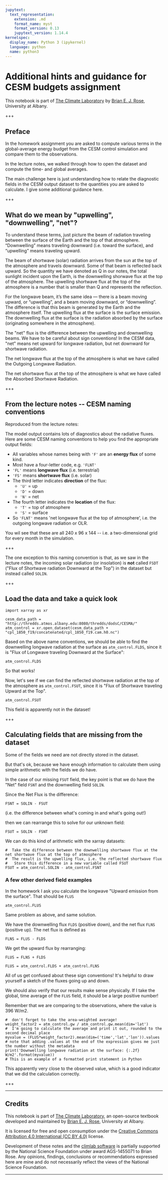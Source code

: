 ```yaml
---
jupytext:
  text_representation:
    extension: .md
    format_name: myst
    format_version: 0.13
    jupytext_version: 1.14.4
kernelspec:
  display_name: Python 3 (ipykernel)
  language: python
  name: python3
---
```


# Additional hints and guidance for CESM budgets assignment

This notebook is part of [The Climate Laboratory](https://brian-rose.github.io/ClimateLaboratoryBook) by [Brian E. J. Rose](http://www.atmos.albany.edu/facstaff/brose/index.html), University at Albany.

+++

## Preface

In the homework assignment you are asked to compute various terms in the global-average energy budget from the CESM control simulation and compare them to the observations.

In the lecture notes, we walked through how to open the dataset and compute the time- and global averages.

The main challenge here is just understanding how to relate the diagnostic fields in the CESM output dataset to the quantities you are asked to calculate. I give some additional guidance here.

+++

## What do we mean by "upwelling", "downwelling", "net"?

To understand these terms, just picture the beam of radiation traveling between the surface of the Earth and the top of that atmosphere. “Downwelling” means traveling downward (i.e. toward the surface), and “upwelling” means traveling upward.

The beam of shortwave (solar) radiation arrives from the sun at the top of the atmosphere and travels downward. Some of that beam is reflected back upward. So the quantity we have denoted as Q in our notes, the total sunlight incident upon the Earth, is the downwelling shorwave flux at the top of the atmosphere. The upwelling shortwave flux at the top of the atmosphere is a number that is smaller than Q and represents the reflection.

For the longwave beam, it’s the same idea — there is a beam moving upward, or “upwelling”, and a beam moving downward, or “downwelling”. The difference is that this beam is generated by the Earth and the atmosphere itself.
The upwelling flux at the surface is the surface emission. The downwelling flux at the surface is the radiation absorbed by the surface (originating somewhere in the atmosphere).

The "net" flux is the difference between the upwelling and downwelling beams. We have to be careful about sign conventions! In the CESM data, "net" means net upward for longwave radiation, but net downward for shortwave radiation.

The net longwave flux at the top of the atmosphere is what we have called the Outgoing Longwave Radiation.

The net shortwave flux at the top of the atmosphere is what we have called the Absorbed Shortwave Radiation.

+++

## From the lecture notes -- CESM naming conventions

Reproduced from the lecture notes:

The model output contains lots of diagnostics about the radiative fluxes. Here are some CESM naming conventions to help you find the appropriate output fields:

- All variables whose names being with `'F'` are an **energy flux** of some kind. 
- Most have a four-letter code, e.g. `'FLNT'`
- `'FL'` means **longwave flux** (i.e. terrestrial)
- `'FS'` means **shortwave flux** (i.e. solar)
- The third letter indicates **direction** of the flux:
    - `'U'` = up
    - `'D'` = down
    - `'N'` = net
- The fourth letter indicates the **location** of the flux:
    - `'T'` = top of atmosphere
    - `'S'` = surface
- So `'FLNT'` means 'net longwave flux at the top of atmosphere', i.e. the outgoing longwave radiation or OLR.

You wil see that these are all 240 x 96 x 144 -- i.e. a two-dimensional grid for every month in the simulation.

+++

The one exception to this naming convention is that, as we saw in the lecture notes, the incoming solar radiation (or insolation) is **not** called `FSDT` ("Flux of Shortwave radiation Downward at the Top") in the dataset but instead called `SOLIN`.

+++

## Load the data and take a quick look

```{code-cell} ipython3
import xarray as xr

cesm_data_path = "http://thredds.atmos.albany.edu:8080/thredds/dodsC/CESMA/"
atm_control = xr.open_dataset(cesm_data_path + "cpl_1850_f19/concatenated/cpl_1850_f19.cam.h0.nc")
```

Based on the above name conventions, we should be able to find the downwelling longwave radiation at the surface as `atm_control.FLDS`, since it is "Flux of Longwave traveling Downward at the Surface":

```{code-cell} ipython3
atm_control.FLDS
```

So that works!

Now, let's see if we can find the reflected shortwave radiation at the top of the atmosphere as `atm_control.FSUT`, since it is "Flux of Shortwave traveling Upward at the Top".

```{code-cell} ipython3
atm_control.FSUT
```

This field is apparently not in the dataset!

+++

## Calculating fields that are missing from the dataset

Some of the fields we need are not directly stored in the dataset. 

But that's ok, because we have enough information to calculate them using simple arithmetic with the fields we do have.

In the case of our missing `FSUT` field, the key point is that we do have the "Net" field `FSNT` and the downwelling field `SOLIN`.

Since the Net Flux is the difference:

`FSNT = SOLIN - FSUT`

(i.e. the difference between what's coming in and what's going out!)

then we can rearrange this to solve for our unknown field:

`FSUT = SOLIN - FSNT`

We can do this kind of arithmetic with the xarray datasets:

```{code-cell} ipython3
#  Take the difference between the downwelling shortwave flux at the net shortwave flux at the top of atmosphere
#  The result is the upwelling flux, i.e. the reflected shortwave flux
#   Store this difference in a new variable called FSUT
FSUT = atm_control.SOLIN - atm_control.FSNT
```

### A few other derived field examples

In the homework I ask you calculate the longwave "Upward emission from the surface". That should be `FLUS`

```{code-cell} ipython3
atm_control.FLUS
```

Same problem as above, and same solution. 

We have the downwelling flux `FLDS` (positive down), and the net flux `FLNS` (positive up). The net flux is defined as

`FLNS = FLUS - FLDS`

We get the upward flux by rearranging:

`FLUS = FLNS + FLDS`

```{code-cell} ipython3
FLUS = atm_control.FLDS + atm_control.FLNS
```

All of us get confused about these sign conventions! It's helpful to draw yourself a sketch of the fluxes going up and down.

We should also verify that our results make sense physically. If I take the global, time average of the `FLUS` field, it should be a large positive number! 

Remember that we are comparing to the observations, where the value is 396 W/m2.

```{code-cell} ipython3
#  don't forget to take the area-weighted average!
weight_factor2 = atm_control.gw / atm_control.gw.mean(dim='lat')
#  I'm going to calculate the average and print it out, rounded to the second decimal place
myvalue = (FLUS*weight_factor2).mean(dim=('time','lat','lon')).values  
# note that adding .values at the end of the expression gives me just the number without the metadata
print('Downwelling longwave radiation at the surface: {:.2f} W/m2'.format(myvalue))   
# This is an example of a formatted print statement in Python
```

This apparently very close to the observed value, which is a good indicator that we did the calculation correctly.

+++

____________

## Credits

This notebook is part of [The Climate Laboratory](https://brian-rose.github.io/ClimateLaboratoryBook), an open-source textbook developed and maintained by [Brian E. J. Rose](http://www.atmos.albany.edu/facstaff/brose/index.html), University at Albany.

It is licensed for free and open consumption under the
[Creative Commons Attribution 4.0 International (CC BY 4.0)](https://creativecommons.org/licenses/by/4.0/) license.

Development of these notes and the [climlab software](https://github.com/brian-rose/climlab) is partially supported by the National Science Foundation under award AGS-1455071 to Brian Rose. Any opinions, findings, conclusions or recommendations expressed here are mine and do not necessarily reflect the views of the National Science Foundation.
____________

```{code-cell} ipython3

```
